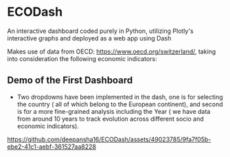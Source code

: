 # ECODash
An interactive dashboard coded purely in Python, utilizing Plotly's interactive graphs and deployed as a web app using Dash

Makes use of data from OECD: https://www.oecd.org/switzerland/, taking into consideration the following economic indicators:


## Demo of the First Dashboard

- Two dropdowns have been implemented in the dash, one is for selecting the country ( all of which belong to the European continent), and second is for a more fine-grained analysis including the Year ( we have data from around 10 years to track evolution across different socio and economic indicators).


https://github.com/deepansha16/ECODash/assets/49023785/9fa7f05b-ebe2-41c1-aebf-361527aa8228


